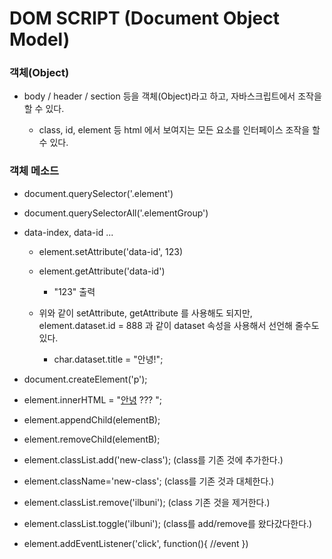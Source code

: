 # DOM SCRIPT (Document Object Model)

### 객체(Object)

- body / header / section 등을 객체(Object)라고 하고, 자바스크립트에서 조작을 할 수 있다.

  - class, id, element 등 html 에서 보여지는 모든 요소를 인터페이스 조작을 할 수 있다.

### 객체 메소드

- document.querySelector('.element')

- document.querySelectorAll('.elementGroup')

- data-index, data-id ...

  - element.setAttribute('data-id', 123)

  - element.getAttribute('data-id')

    - "123" 출력

  - 위와 같이 setAttribute, getAttribute 를 사용해도 되지만, element.dataset.id = 888 과 같이 dataset 속성을 사용해서 선언해 줄수도 있다.

    - char.dataset.title = "안녕!";

- document.createElement('p');

- element.innerHTML = "<a href="#">안녕</a> ??? ";

- element.appendChild(elementB);

- element.removeChild(elementB);

- element.classList.add('new-class'); (class를 기존 것에 추가한다.)

- element.className='new-class'; (class를 기존 것과 대체한다.)

- element.classList.remove('ilbuni'); (class 기존 것을 제거한다.)

- element.classList.toggle('ilbuni'); (class를 add/remove를 왔다갔다한다.)

- element.addEventListener('click', function(){ //event })
